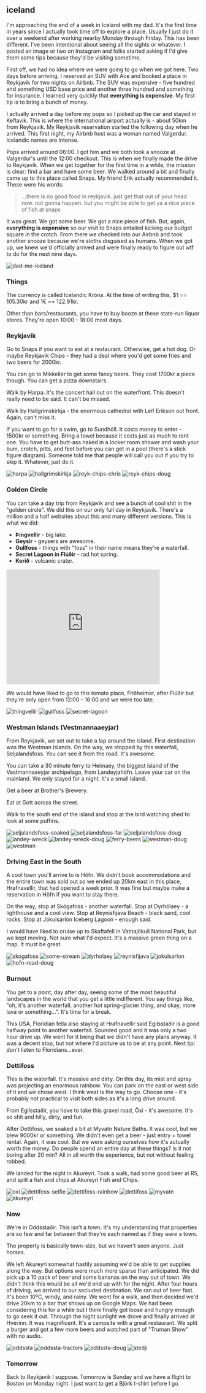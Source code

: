 ## iceland

I'm approaching the end of a week in Iceland with my dad. It's the first time in years since I actually took time off to explore a place. Usually I just do it over a weekend after working nearby Monday through Friday. This has been different. I've been intentional about seeing all the sights or whatever. I posted an image or two on Instagram and folks started asking if I'd give them some tips because they'd be visiting sometime.

First off, we had no idea where we were going to go when we got here. Two days before arriving, I reserved an SUV with Ace and booked a place in Reykjavik for two nights on Airbnb. The SUV was expensive - five hundred and something USD base price and another three hundred and something for insurance. I learned very quickly that **everything is expensive**. My first tip is to bring a bunch of money.

I actually arrived a day before my pops so I picked up the car and stayed in Keflavik. This is where the international airport actually is - about 50km from Reykjavik. My Reykjavik reservation started the following day when he arrived. This first night, my Airbnb host was a woman named Valgerdur. Icelandic names are intense.

Pops arrived around 06:00. I got him and we both took a snooze at Valgerdur's until the 12:00 checkout. This is when we finally made the drive to Reykjavik. When we get together for the first time in a while, the mission is clear: find a bar and have some beer. We walked around a bit and finally came up to this place called Snaps. My friend Erik actually recommended it. These were his words:

> ...there is no good food in reykjavik. just get that out of your head now. not gonna happen. but you might be able to get ya a nice piece of fish at snaps

It was great. We got some beer. We got a nice piece of fish. But, again, **everything is expensive** so our visit to Snaps entailed kicking our budget square in the crotch. From there we checked into our Airbnb and took another snooze because we're sloths disguised as humans. When we got up, we knew we'd officially arrived and were finally ready to figure out wtf to do for the next nine days.

![dad-me-iceland](/images/posts/20180728/dad-me-iceland.png)

### Things

The currency is called Icelandic Króna. At the time of writing this, $1 == 105.30kr and 1€ == 122.91kr.

Other than bars/restaurants, you have to buy booze at these state-run liquor stores. They're open 10:00 - 18:00 most days.

### Reykjavik

Go to Snaps if you want to eat at a restaurant. Otherwise, get a hot dog. Or maybe Reykjavik Chips - they had a deal where you'd get some fries and two beers for 2000kr.

You can go to Mikkeller to get some fancy beers. They cost 1700kr a piece though. You can get a pizza downstairs.

Walk by Harpa. It's the concert hall out on the waterfront. This doesn't really need to be said. It can't be missed.

Walk by Hallgrimskirkja - the enormous cathedral with Leif Erikson out front. Again, can't miss it.

If you want to go for a swim, go to Sundhöll. It costs money to enter - 1500kr or something. Bring a towel because it costs just as much to rent one. You have to get butt-ass naked in a locker room shower and wash your bum, crotch, pitts, and feet before you can get in a pool (there's a stick figure diagram). Someone told me that people will call you out if you try to skip it. Whatever, just do it.

![harpa](/images/posts/20180728/harpa.jpg)
![hallgrimskirkja](/images/posts/20180728/hallgrimskirkja.jpg)
![reyk-chips-chris](/images/posts/20180728/reyk-chips-chris.jpg)
![reyk-chips-doug](/images/posts/20180728/reyk-chips-doug.jpg)

### Golden Circle

You can take a day trip from Reykjavik and see a bunch of cool shit in the "golden circle". We did this on our only full day in Reykjavik. There's a million and a half websites about this and many different versions. This is what we did:

* **Þingvellir** - big lake.
* **Geysir** - geysers are awesome.
* **Gullfoss** - things with "foss" in their name means they're a waterfall.
* **Secret Lagoon in Flúðir** - rad hot spring.
* **Kerið** - volcanic crater.

<iframe src="https://www.google.com/maps/embed?pb=!1m52!1m12!1m3!1d444820.5372546025!2d-21.534696465548173!3d64.18265723480381!2m3!1f0!2f0!3f0!3m2!1i1024!2i768!4f13.1!4m37!3e0!4m5!1s0x48d674b9eedcedc3%3A0xec912ca230d26071!2sReykjav%C3%ADk!3m2!1d64.12652059999999!2d-21.8174392!4m5!1s0x48d6811ffb13697b%3A0x6b756c8b079262f2!2sThingvellir+National+Park!3m2!1d64.2558284!2d-21.1298615!4m5!1s0x48d6a39f03424f3f%3A0xb4751c1a62e2283f!2sGeysir!3m2!1d64.31037189999999!2d-20.3023605!4m5!1s0x48d6a50c0129fe95%3A0xeab94584c4e4c57d!2sGullfoss!3m2!1d64.3248241!2d-20.1311833!4m5!1s0x48d695f3fbcf3a03%3A0xba84220820d3b4a9!2sSecret+Lagoon+Hot+Spring%2C+Hvammsvegur%2C+Fl%C3%BA%C3%B0ir!3m2!1d64.1373711!2d-20.309359399999998!4m5!1s0x48d68bb755f6f257%3A0x515a44e0c12ed907!2zS2VyacOw!3m2!1d64.04127849999999!2d-20.8851466!5e0!3m2!1sen!2sis!4v1532851673621" width="400" height="300" frameborder="0" style="border:0" allowfullscreen></iframe>

We would have liked to go to this tomato place, Friðheimar, after Flúðir but they're only open from 12:00 - 16:00 and we were too late.

![thingvellir](/images/posts/20180728/thingvellir.jpg)
![gullfoss](/images/posts/20180728/gullfoss.jpg)
![secret-lagoon](/images/posts/20180728/secret-lagoon.jpg)

### Westman Islands (Vestmannaaeyjar)

From Reykjavik, we set out to take a lap around the island. First destination was the Westman Islands. On the way, we stopped by this waterfall, Seljalandsfoss. You can see it from the road. It's awesome.

You can take a 30 minute ferry to Heimaey, the biggest island of the Vestmannaaeyjar archipelago, from Landeyjahöfn. Leave your car on the mainland. We only stayed for a night. It's a small island.

Get a beer at Brother's Brewery.

Eat at Gott across the street.

Walk to the south end of the island and stop at the bird watching shed to look at some puffins.

![seljalandsfoss-soaked](/images/posts/20180728/seljalandsfoss-soaked.jpg)
![seljalandsfoss-far](/images/posts/20180728/seljalandsfoss-far.jpg)
![seljalandsfoss-doug](/images/posts/20180728/seljalandsfoss-doug.jpg)
![landey-wreck](/images/posts/20180728/landey-wreck.jpg)
![landey-wreck-doug](/images/posts/20180728/landey-wreck-doug.jpg)
![ferry-beers](/images/posts/20180728/ferry-beers.jpg)
![westman-doug](/images/posts/20180728/westman-doug.jpg)
![westman](/images/posts/20180728/westman.jpg)

### Driving East in the South

A cool town you'll arrive to is Höfn. We didn't book accommodations and the entire town was sold out so we ended up 20km east in this place, Hrafnavellir, that had opened a week prior. It was fine but maybe make a reservation in Höfn if you want to stay there.

On the way, stop at Skógafoss - another waterfall. Stop at Dyrhólaey - a lighthouse and a cool view. Stop at Reynisfijava Beach - black sand, cool rocks. Stop at Jökulsárlón Iceberg Lagoon - enough said.

I would have liked to cruise up to Skaftafell in Vatnajökull National Park, but we kept moving. Not sure what I'd expect. It's a massive green thing on a map. It must be great.

![skogafoss](/images/posts/20180728/skogafoss.jpg)
![some-stream](/images/posts/20180728/some-stream.jpg)
![dyrholaey](/images/posts/20180728/dyrholaey.jpg)
![reynisfijava](/images/posts/20180728/reynisfijava.jpg)
![jokulsarlon](/images/posts/20180728/jokulsarlon.jpg)
![hofn-road-doug](/images/posts/20180728/hofn-road-doug.jpg)

### Burnout

You get to a point, day after day, seeing some of the most beautiful landscapes in the world that you get a little indifferent. You say things like, "oh, it's another waterfall, another hot spring-glacier thing, and okay, more lava or something...". It's time for a break.

This USA, Floridian fella also staying at Hrafnavellir said Egilsstaðir is a good halfway point to another waterfall. Sounded good and it was only a two hour drive up. We went for it being that we didn't have any plans anyway. It was a decent stop, but not where I'd picture us to be at any point. Next tip: don't listen to Floridians...ever.

### Dettifoss

This is the waterfall. It's massive and dirty. On this day, its mist and spray was projecting an enormous rainbow. You can park on the east or west side of it and we chose west. I think west is the way to go. Choose one - it's probably not practical to visit both sides as it's a long drive around.

From Egilsstaðir, you have to take this gravel road, Öxi - it's awesome. It's so shit and hilly, dirty, and fun.

After Dettifoss, we soaked a bit at Myvatn Nature Baths. It was cool, but we blew 9000kr or something. We didn't even get a beer - just entry + towel rental. Again, it was cool. But we were asking ourselves how it's actually worth the money. Do people spend an entire day at these things? Is it not boring after 20 min? All in all worth the experience, but not without feeling robbed.

We landed for the night in Akureyri. Took a walk, had some good beer at R5, and split a fish and chips at Akureyri Fish and Chips.

![oxi](/images/posts/20180728/oxi.jpg)
![dettifoss-selfie](/images/posts/20180728/dettifoss-selfie.jpg)
![dettifoss-rainbow](/images/posts/20180728/dettifoss-rainbow.jpg)
![dettifoss](/images/posts/20180728/dettifoss.jpg)
![myvatn](/images/posts/20180728/myvatn.jpg)
![akureyri](/images/posts/20180728/akureyri.jpg)

### Now

We're in Oddsstaðir. This isn't a town. It's my understanding that properties are so few and far between that they're each named as if they _were_ a town.

The property is basically town-size, but we haven't seen anyone. Just horses.

We left Akureyri somewhat hastily assuming we'd be able to get supplies along the way. But options were much more sparse than anticipated. We did pick up a 10 pack of beer and some bananas on the way out of town. We didn't think this would be all we'd end up with for the night. After four hours of driving, we arrived to our secluded destination. We ran out of beer fast. It's been 10ºC, windy, and rainy. We went for a walk, and then decided we'd drive 20km to a bar that shows up on Google Maps. We had been considering this for a while but I think finally got loose and hungry enough to go seek it out. Through the night sunlight we drove and finally arrived at Hverinn. It was magnificent. It's a campsite with a great restaurant. We split a burger and got a few more beers and watched part of "Truman Show" with no audio.

![oddssta](/images/posts/20180728/oddssta.jpg)
![oddssta-tractors](/images/posts/20180728/oddssta-tractors.jpg)
![oddssta-doug](/images/posts/20180728/oddssta-doug.jpg)
![stedji](/images/posts/20180728/stedji.jpg)

### Tomorrow

Back to Reykjavik I suppose. Tomorrow is Sunday and we have a flight to Boston on Monday night. I just want to get a Björk t-shirt before I go.
